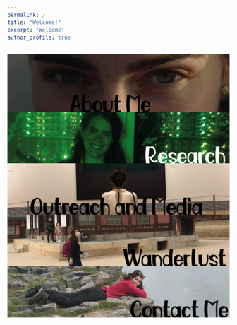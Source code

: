 ```yaml
---
permalink: /
title: "Welcome!"
excerpt: "Welcome"
author_profile: true
---
```


<a href="https://www.youtube.com/watch?v=faL_ALYuP4I" target="_blank"> 
<img align="center" src="/images/WebsiteSections_v1-01.png"/> 
</a>

<a href="https://www.youtube.com/watch?v=faL_ALYuP4I" target="_blank"> 
<img align="center" src="/images/WebsiteSections_v1-02.png"/> 
</a>

<a href="https://www.youtube.com/watch?v=faL_ALYuP4I" target="_blank"> 
<img align="center" src="/images/WebsiteSections_v1-03.png"/> 
</a>

<a href="https://www.youtube.com/watch?v=faL_ALYuP4I" target="_blank"> 
<img align="center" src="/images/WebsiteSections_v1-04.png"/> 
</a>

<a href="https://albruzos.github.io/contact/" target="_blank"> 
<img align="center" src="/images/WebsiteSections_v1-05.png"/> 
</a>


